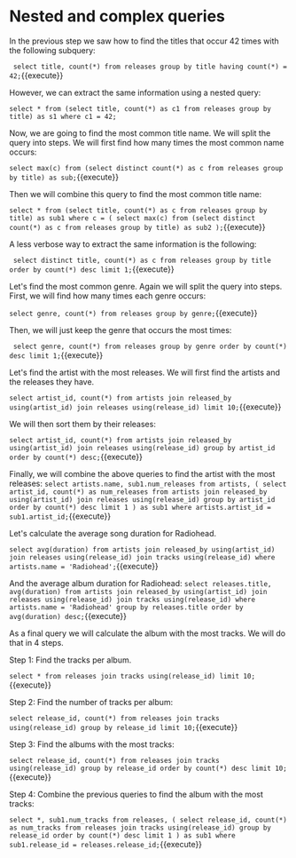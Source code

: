 # Nested and complex queries

In the previous step we saw how to find the titles that occur 42 times with the
following subquery:

`
select title, count(*)
from releases
group by title
having count(*) = 42;`{{execute}}

However, we can extract the same information using a nested query:

`select * from
(select title, count(*) as c1 from releases group by title) as s1
where c1 = 42;`

Now, we are going to find the most common title name. We will split the query
into steps. We will first find how many times the most common name occurs:

`select max(c) from
(select distinct count(*) as c from releases group by title) as sub;`{{execute}}

Then we will combine this query to find the most common title name:

`select * from
(select title, count(*) as c from releases group by title) as sub1
where c =
(
    select max(c) from
    (select distinct count(*) as c from releases group by title) as sub2
);`{{execute}}


A less verbose way to extract the same information is the following:

`
select distinct title, count(*) as c
from releases
group by title
order by count(*) desc
limit 1;`{{execute}}


Let's find the most common genre. Again we will split the query into steps.
First, we will find how many times each genre occurs:

`select genre, count(*) from releases group by genre;`{{execute}}

Then, we will just keep the genre that occurs the most times:

`
select genre, count(*)
from releases
group by genre
order by count(*)
desc limit 1;`{{execute}}

Let's find the artist with the most releases. We will first find the artists and
the releases they have.

`select artist_id, count(*) from
    artists
    join released_by using(artist_id)
    join releases using(release_id)
    limit 10;`{{execute}}

We will then sort them by their releases:

`select artist_id, count(*) from
    artists
    join released_by using(artist_id)
    join releases using(release_id)
    group by artist_id
    order by count(*) desc;`{{execute}}

Finally, we will combine the above queries to find the artist with the most
releases:
`select artists.name, sub1.num_releases from artists,
(
select artist_id, count(*) as num_releases from
    artists
    join released_by using(artist_id)
    join releases using(release_id)
    group by artist_id
    order by count(*) desc limit 1
) as sub1
where artists.artist_id = sub1.artist_id;`{{execute}}

Let's calculate the average song duration for Radiohead.

`select avg(duration) from
    artists
    join released_by using(artist_id)
    join releases using(release_id)
    join tracks using(release_id)
    where artists.name = 'Radiohead';`{{execute}}

And the average album duration for Radiohead:
`select releases.title, avg(duration) from
    artists
    join released_by using(artist_id)
    join releases using(release_id)
    join tracks using(release_id)
    where artists.name = 'Radiohead'
    group by releases.title
    order by avg(duration) desc;`{{execute}}

As a final query we will calculate the album with the most tracks. We will do
that in 4 steps.

Step 1: Find the tracks per album.

`select * from
    releases join tracks using(release_id)
    limit 10;`{{execute}}

Step 2: Find the number of tracks per album:

`select release_id, count(*) from
    releases join tracks using(release_id)
    group by release_id
    limit 10;`{{execute}}

Step 3: Find the albums with the most tracks:

`select release_id, count(*) from
    releases join tracks using(release_id)
    group by release_id
    order by count(*) desc
    limit 10;`{{execute}}

Step 4: Combine the previous queries to find the album with the most tracks:

`select *, sub1.num_tracks from releases,
(
select release_id, count(*) as num_tracks from
    releases join tracks using(release_id)
    group by release_id
    order by count(*) desc
    limit 1
) as sub1
where sub1.release_id = releases.release_id;`{{execute}}


